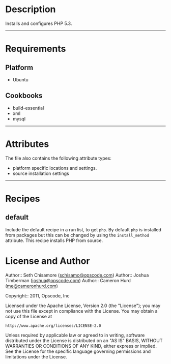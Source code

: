 Description
===========

Installs and configures PHP 5.3.

---

Requirements
============

Platform
--------

* Ubuntu

Cookbooks
---------

* build-essential
* xml
* mysql

---
Attributes
==========

The file also contains the following attribute types:

* platform specific locations and settings.
* source installation settings

---

Recipes
=======

default
-------

Include the default recipe in a run list, to get `php`.  By default `php` is installed from packages but this can be changed by using the `install_method` attribute.
This recipe installs PHP from source.


License and Author
==================

Author:: Seth Chisamore (<schisamo@opscode.com>)
Author:: Joshua Timberman (<joshua@opscode.com>)
Author:: Cameron Hurd (<me@cameronhurd.com>)

Copyright:: 2011, Opscode, Inc

Licensed under the Apache License, Version 2.0 (the "License");
you may not use this file except in compliance with the License.
You may obtain a copy of the License at

    http://www.apache.org/licenses/LICENSE-2.0

Unless required by applicable law or agreed to in writing, software
distributed under the License is distributed on an "AS IS" BASIS,
WITHOUT WARRANTIES OR CONDITIONS OF ANY KIND, either express or implied.
See the License for the specific language governing permissions and
limitations under the License.
